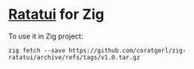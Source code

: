 # [Ratatui](https://github.com/ratatui-org/ratatui) for Zig

To use it in Zig project:

``zig fetch --save https://github.com/coratgerl/zig-ratatui/archive/refs/tags/v1.0.tar.gz``
